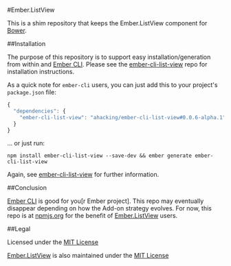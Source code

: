 #Ember.ListView

This is a shim repository that keeps the Ember.ListView component for [Bower](http://bower.io).

##Installation

The purpose of this repository is to support easy installation/generation from within and [Ember CLI](http://www.ember-cli.com). Please see the [ember-cli-list-view](https://github.com/mysterlune/ember-cli-list-view) repo for installation instructions.

As a quick note for `ember-cli` users, you can just add this to your project's `package.json` file:

```js
{
  "dependencies": {
    "ember-cli-list-view": "ahacking/ember-cli-list-view#0.0.6-alpha.1"
  }
}
```

... or just run:

````
npm install ember-cli-list-view --save-dev && ember generate ember-cli-list-view
````

Again, see [ember-cli-list-view](https://github.com/mysterlune/ember-cli-list-view) for further information.

##Conclusion

[Ember CLI](http://www.ember-cli.com) is good for you[r Ember project]. This repo may eventually disappear depending on how the Add-on strategy evolves. For now, this repo is at [npmjs.org](https://www.npmjs.org/package/ember-cli-list-view) for the benefit of [Ember.ListView](https://github.com/emberjs/list-view) users.

##Legal

Licensed under the [MIT License](http://www.opensource.org/licenses/mit-license.php)

[Ember.ListView](https://github.com/emberjs/list-view) is also maintained under the [MIT License](https://github.com/emberjs/list-view/blob/master/LICENSE)
